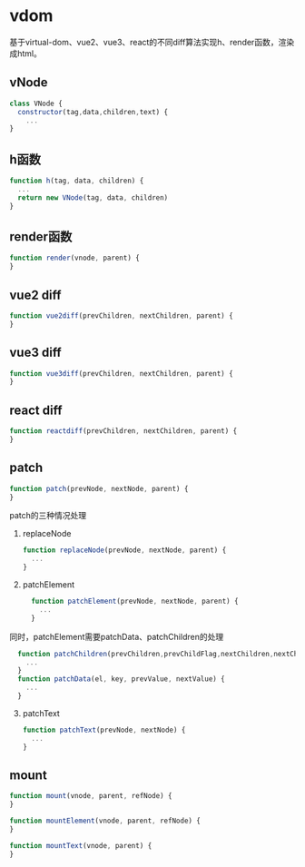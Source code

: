 # vdom
基于virtual-dom、vue2、vue3、react的不同diff算法实现h、render函数，渲染成html。


## vNode

```js
class VNode {
  constructor(tag,data,children,text) {
    ...
}
```

## h函数

```js
function h(tag, data, children) {
  ...
  return new VNode(tag, data, children)
}
```

## render函数

```js
function render(vnode, parent) {
}
```

## vue2 diff

```js
function vue2diff(prevChildren, nextChildren, parent) {
}
```

## vue3 diff

```js
function vue3diff(prevChildren, nextChildren, parent) {
}
```

## react diff

```js
function reactdiff(prevChildren, nextChildren, parent) {
}
```

## patch

```js
function patch(prevNode, nextNode, parent) {
}
```

patch的三种情况处理

1. replaceNode

   ```js
   function replaceNode(prevNode, nextNode, parent) {
     ...
   }
   ```

2. patchElement

    ```js
      function patchElement(prevNode, nextNode, parent) {
        ...
      }
    ```
    

  同时，patchElement需要patchData、patchChildren的处理

  ```js
    function patchChildren(prevChildren,prevChildFlag,nextChildren,nextChildFlag,parent) {
      ...
    }
    function patchData(el, key, prevValue, nextValue) {
      ...
    }
  ```

3. patchText

   ```js
   function patchText(prevNode, nextNode) {
     ...
   }
   ```

## mount

```js
function mount(vnode, parent, refNode) {
}

function mountElement(vnode, parent, refNode) {
}

function mountText(vnode, parent) {
}
```




